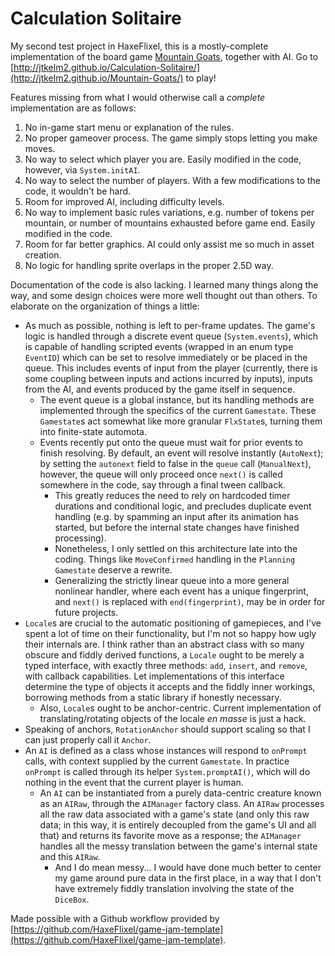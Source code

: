 # Calculation Solitaire

My second test project in HaxeFlixel, this is a mostly-complete implementation of the board game [Mountain Goats](https://boardgamegeek.com/boardgame/305985/mountain-goats), together with AI. Go to [http://jtkelm2.github.io/Calculation-Solitaire/](http://jtkelm2.github.io/Mountain-Goats/) to play!

Features missing from what I would otherwise call a *complete* implementation are as follows:

1. No in-game start menu or explanation of the rules.
2. No proper gameover process. The game simply stops letting you make moves.
3. No way to select which player you are. Easily modified in the code, however, via `System.initAI`.
4. No way to select the number of players. With a few modifications to the code, it wouldn't be hard.
5. Room for improved AI, including difficulty levels.
6. No way to implement basic rules variations, e.g. number of tokens per mountain, or number of mountains exhausted before game end. Easily modified in the code.
7. Room for far better graphics. AI could only assist me so much in asset creation.
8. No logic for handling sprite overlaps in the proper 2.5D way.

Documentation of the code is also lacking. I learned many things along the way, and some design choices were more well thought out than others. To elaborate on the organization of things a little:

* As much as possible, nothing is left to per-frame updates. The game's logic is handled through a discrete event queue (`System.events`), which is capable of handling scripted events (wrapped in an enum type `EventID`) which can be set to resolve immediately or be placed in the queue. This includes events of input from the player (currently, there is some coupling between inputs and actions incurred by inputs), inputs from the AI, and events produced by the game itself in sequence.
    * The event queue is a global instance, but its handling methods are implemented through the specifics of the current `Gamestate`. These `Gamestate`s act somewhat like more granular `FlxState`s, turning them into finite-state automota.
    * Events recently put onto the queue must wait for prior events to finish resolving. By default, an event will resolve instantly (`AutoNext`); by setting the `autonext` field to false in the `queue` call (`ManualNext`), however, the queue will only proceed once `next()` is called somewhere in the code, say through a final tween callback.
        * This greatly reduces the need to rely on hardcoded timer durations and conditional logic, and precludes duplicate event handling (e.g. by spamming an input after its animation has started, but before the internal state changes have finished processing).
        * Nonetheless, I only settled on this architecture late into the coding. Things like `MoveConfirmed` handling in the `Planning` `Gamestate` deserve a rewrite.
        * Generalizing the strictly linear queue into a more general nonlinear handler, where each event has a unique fingerprint, and `next()` is replaced with `end(fingerprint)`, may be in order for future projects.
* `Locale`s are crucial to the automatic positioning of gamepieces, and I've spent a lot of time on their functionality, but I'm not so happy how ugly their internals are. I think rather than an abstract class with so many obscure and fiddly derived functions, a `Locale` ought to be merely a typed interface, with exactly three methods: `add`, `insert`, and `remove`, with callback capabilities. Let implementations of this interface determine the type of objects it accepts and the fiddly inner workings, borrowing methods from a static library if honestly necessary.
    * Also, `Locale`s ought to be anchor-centric. Current implementation of translating/rotating objects of the locale *en masse* is just a hack.
* Speaking of anchors, `RotationAnchor` should support scaling so that I can just properly call it `Anchor`.
* An `AI` is defined as a class whose instances will respond to `onPrompt` calls, with context supplied by the current `Gamestate`. In practice `onPrompt` is called through its helper `System.promptAI()`, which will do nothing in the event that the current player is human.
    * An `AI` can be instantiated from a purely data-centric creature known as an `AIRaw`, through the `AIManager` factory class. An `AIRaw` processes all the raw data associated with a game's state (and only this raw data; in this way, it is entirely decoupled from the game's UI and all that) and returns its favorite move as a response; the `AIManager` handles all the messy translation between the game's internal state and this `AIRaw`.
        * And I do mean messy... I would have done much better to center my game around pure data in the first place, in a way that I don't have extremely fiddly translation involving the state of the `DiceBox`.


Made possible with a Github workflow provided by [https://github.com/HaxeFlixel/game-jam-template](https://github.com/HaxeFlixel/game-jam-template).
